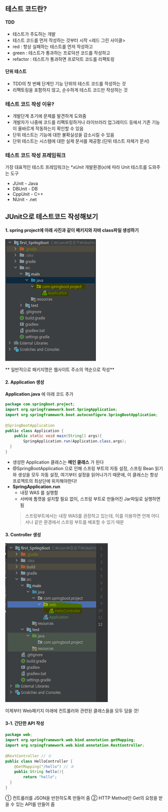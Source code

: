 ## 테스트 코드란?
#### TDD
* 테스트가 주도하는 개발
* 테스트 코드를 먼저 작성하는 것부터 시작
<레드 그린 사이클>
* red : 항상 실패하는 테스트를 먼저 작성하고
* green : 테스트가 통과하는 프로덕션 코드를 작성하고
* refactor : 테스트가 통과하면 프로덕트 코드를 리팩토링

#### 단위 테스트
* TDD의 첫 번째 단계인 기능 단위의 테스트 코드를 작성하는 것
* 리팩토링을 포함하지 않고, 순수하게 테스트 코드만 작성하는 것


### 테스트 코드 작성 이유?
* 개발단계 초기에 문제를 발견하게 도와줌
* 개발자가 나중에 코드를 리팩토링하거나 라이브러리 업그레이드 등에서 기존 기능이 올바르게 작동하는지 확인할 수 있음
* 단위 테스트는 기능에 대한 불확실성을 감소시킬 수 있음
* 단위 테스트는 시스템에 대한 실제 문서를 제공함.(단위 테스트 자체가 문서)


### 테스트 코드 작성 프레임워크
가장 대표적인 테스트 프레임워크는 **xUnit*
개발환경(x)에 따라 Unit 테스트를 도와주는 도구
* JUnit - Java
* DBUnit - DB
* CppUnit - C++
* NUnit - .net


## JUnit으로 테스트코드 작성해보기

#### 1. spring project에 아래 사진과 같이 패키지와 자바 class파일 생성하기
![패키지생성](https://github.com/smeil123/CS_Study/blob/master/image/패키지생성.PNG)

** 일반적으로 패키지명은 웹사이트 주소의 역순으로 작성**

#### 2. Application 생성

**Application.java** 에 아래 코드 추가
```java
package com.springboot.project;  
import org.springframework.boot.SpringApplication;  
import org.springframework.boot.autoconfigure.SpringBootApplication;  
  
@SpringBootApplication  
public class Application {  
    public static void main(String[] args){  
        SpringApplication.run(Application.class,args);  
  }  
}
```
* 생성한 Application 클래스는 **메인 클래스** 가 된다
* @SpringBootApplication 으로 인해 스프링 부트의 자동 설정, 스프링 Bean 읽기와 생성을 모두 자동 설정, 여기부터 설정을 읽어나가기 때문에, 이 클래스는 항상 프로젝트의 최상단에 위치해야한다!
* **SpringApplication.run**
	* 내장 WAS 를 실행함
	* 서버에 톰캣을 설치할 필요 없이, 스프링 부트로 만들어진 Jar파일로 실행하면 됨
	> 스프링부트에서는 내장 WAS를 권장하고 있는데, 이를 이용하면 언제 어디서나 같은 환경에서 스프링 부트를 배포할 수 있기 때문

#### 3. Controller 생성
![컨트롤러생성](https://github.com/smeil123/CS_Study/blob/master/image/컨트롤러생성.PNG)

이제부터 Web패키지 아래에 컨트롤러와 관련된 클래스들을 모두 담을 것!

#### 3-1. 간단한 API 작성
```java
package web;  
import org.springframework.web.bind.annotation.getMapping;  
import org.srpingframework.web.bind.annotation.RestController;  
  
@RestController // ①  
public class HelloController {  
    @GetMapping("/hello") // ②  
    public String hello(){  
        return "hello";  
  }  
}
```
① 컨트롤러를 JSON을 반한하도록 만들어 줌
② HTTP Method인 Get의 요청을 받을 수 있는 API를 만들어 줌
<!--stackedit_data:
eyJoaXN0b3J5IjpbLTE2MTk4ODg5NzQsLTE0ODk1MDc3ODYsMT
MxMTQ1NTc1OV19
-->